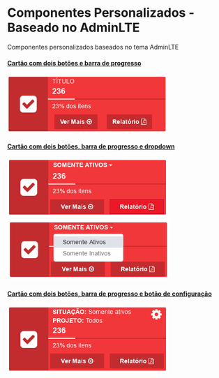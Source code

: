 # Componentes Personalizados - Baseado no AdminLTE

Componentes personalizados baseados no tema AdminLTE

#### [Cartão com dois botões e barra de progresso](https://github.com/kelvinpalves/adminlte-componentes-personalizados/blob/master/card-com-dois-botoes.html)

![](https://github.com/kelvinpalves/adminlte-componentes-personalizados/blob/master/imgs-exemplo/card-com-dois-botoes,.png?raw=true)


#### [Cartão com dois botões, barra de progresso e dropdown](https://github.com/kelvinpalves/adminlte-componentes-personalizados/blob/master/card-com-dois-botoes-e-dropdown.html)

![](https://github.com/kelvinpalves/adminlte-componentes-personalizados/blob/master/imgs-exemplo/card-com-dois-botoes-dropdown.png)
![](https://github.com/kelvinpalves/adminlte-componentes-personalizados/blob/master/imgs-exemplo/card-com-dois-botoes-dropdown-selecionado.png)


#### [Cartão com dois botões, barra de progresso e botão de configuração](https://github.com/kelvinpalves/adminlte-componentes-personalizados/blob/master/card-com-dois-botoes-configuracao.html)

![](https://github.com/kelvinpalves/adminlte-componentes-personalizados/blob/master/imgs-exemplo/card-com-dois-botoes-configuracao.png)
